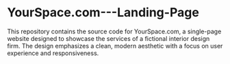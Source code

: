 # YourSpace.com---Landing-Page
This repository contains the source code for YourSpace.com, a single-page website designed to showcase the services of a fictional interior design firm. The design emphasizes a clean, modern aesthetic with a focus on user experience and responsiveness.
